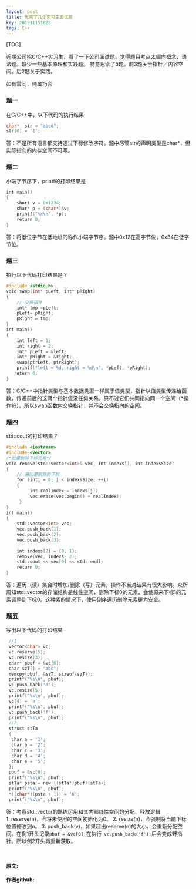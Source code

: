 ```yaml
---
layout: post
title: 思索了几个实习生面试题
key: 201911151828
tags: C++
---
```


[TOC]

近期公司招C/C++实习生，看了一下公司面试题。觉得题目考点太偏向概念、语法题。缺少一些基本原理和实践题。
特意思索了5题。前3题关于指针／内容空间。后2题关于实践。

如有雷同，纯属巧合

### 题一

在C/C++中，以下代码的执行结果
```c
char*  str = "abcd";
str[0] = '1';
```
答：不是所有语言都支持通过下标修改字符。题中尽管str的声明类型是char*，但实际指向的内存空间不可写。

### 题二

小端字节序下，printf的打印结果是
```c
int main()
{
    short v = 0x1234;
    char* p = (char*)&v;
    printf("%x\n", *p);
    return 0;
}
```
答：将低位字节在低地址的称作小端字节序。题中0x12在高字节位，0x34在低字节位。
 
### 题三

执行以下代码打印结果是？
```c
#include <stdio.h>
void swap(int* pLeft, int* pRight)
{
    // 交换指针
    int* tmp =pLeft;
    pLeft= pRight;    
    pRight = tmp;  
}
int main()
{
    int left = 1;
    int right = 2;
    int* pLeft = &left;
    int* pRight = &right;
    swap(ptrLeft, ptrRight);
    printf("left = %d, right = %d\n", *pLeft, *pRight);
   return 0;      
}
```
答：C/C++中指针类型与基本数据类型一样属于值类型，指针以值类型传递给函数，传递前后的这两个指针值没任何关系，只不过它们共同指向同一个空间（*操作符）。所以swap函数内交换指针，并不会交换指向的空间。

### 题四

std::cout的打印结果？
```c
#include <iostream>
#include <vector>
/*批量删除下标元素*/
void remove(std::vector<int>& vec, int indexs[], int indexsSize)
{
    // 遍历要删除的下标
    for (inti = 0; i < indexsSize; ++i)
    {
         int realIndex = indexs[j])
         vec.erase(vec.begin() + realIndex);
     }
}
int main()
{
    std::vector<int> vec;
    vec.push_back(1);
    vec.push_back(2);
    vec.push_back(3);
    
    int indexs[2] = {0, 1};
    remove(vec, indexs, 2);
    std::cout << vec[0] << std::endl;
    return 0;
}
```
答：遍历（读）集合时增加/删除（写）元素，操作不当对结果有很大影响。众所周知std::vector的存储结构是线性空间，删除下标0的元素，会使原来下标1的元素调整到下标0。这种素的情况下，使用倒序遍历删除元素更为安全。

### 题五

写出以下代码的打印结果
```c
 //1
 vector<char> vc;
 vc.reserve(5);
 vc.resize(3);
 char* pbuf = &vc[0];
 char szT[] = "abc";
 memcpy(pbuf, &szT, sizeof(szT));
 printf("%s\n", pbuf);
 vc.push_back('d');
 vc.resize(5);
 printf("%s\n", pbuf);
 vc[4] = 'e';
 printf("%s\n", pbuf);
 vc.push_back('f');
 printf("%s\n", pbuf);
 //2
 struct stTa
 {
  char a = '1';
  char b = '2';
  char c = '3';
  char d = '4';
  char e = '5';
 };
 pbuf = &vc[0];
 printf("%s\n", pbuf);
 stTa* psta = new ((stTa*)pbuf)(stTa);
 printf("%s\n", pbuf);
 *((char*)(psta + 1)) = '6';
 printf("%s\n", pbuf);
```
答：考察std::vector<T>的熟练运用和其内部线性空间的分配、释放逻辑
1. reserve(n)，会将未使用的空间初始化为0。
2. resize(n)，会强制将当前下标位置修改到n。
3. push_back(v)，如果超出reserve(n)的大小，会重新分配空间。在例1开头记录`pbuf = &vc[0];`在执行` vc.push_back('f');`后会变成野指针。所以例2开头再重新获取。



<br>	
<br>	
<b>原文:<br>
<https://lizijie.github.io/2019/09/11/C++%E4%B8%8D%E5%BA%94%E8%AF%A5%E6%9C%89%E5%9E%83%E5%9C%BE%E5%9B%9E%E6%94%B6.html>
<br>
作者github:<br>	
<https://github.com/lizijie>	
</b>
